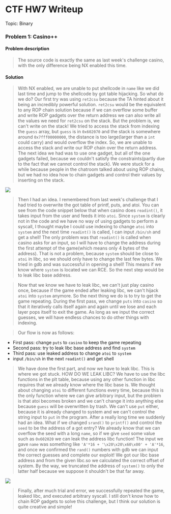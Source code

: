 # CTF HW7 Writeup

Topic: Binary

### Problem 1: Casino++

#### Problem description

> The source code is exactly the same as last week's challenge casino, with the only difference being NX enabled this time.

#### Solution

> With NX enabled, we are unable to put shellcode in `name` like we did last time and jump to the shellcode by got table hijacking. So what do we do? Our first try was using `ret2csu` because the TA hinted about it being an incredibly powerful solution. `ret2csu` would be the equivalent to any ROP chain solution because if we can overflow some buffer and write ROP gadgets over the return address we can also write all the values we need for `ret2csu` on the stack. But the problem is, we can't write on the stack! We tried to access the stack from indexing the `guess` array, but `guess` is in `0x602070` and the stack is somewhere around `0x7fff00000000`, the distance is too large(larger than a `int` could carry) and would overflow the index. So, we are unable to access the stack and write our ROP chain over the return address. The next idea we had was to use one gadget, but all of the one gadgets failed, because we couldn't satisfy the constraints(partly due to the fact that we cannot control the stack). We were stuck for a while because people in the chatroom talked about using ROP chains, but we had no idea how to chain gadgets and control their values by inserting on the stack.

![](src/stacksofar)

> Then I had an idea. I remembered from last week's challenge that I had tried to overwrite the got table of printf, puts, and atoi. You can see from the code snippet below that when casino does `readint()`, it takes input from the user and feeds it into `atoi`. Since `system` is clearly not in the code and we have no way of using gadgets to perform a syscall, I thought maybe I could use indexing to change `atoi` into `system` and the next time `readint()` is called, I can input `/bin/sh` and get a shell! The only problem was that `readint()` is called when casino asks for an input, so I will have to change the address during the first attempt of the game(which means only 4 bytes of the address). That is not a problem, because `system` should be close to `atoi` in libc, so we should only have to change the last few bytes. We tried in gdb and was successful in opening a shell! This means if we know where `system` is located we can RCE. So the next step would be to leak libc base address.

> Now that we know we have to leak libc, we can't just play casino once, because if the game ended after leaking libc, we can't hijack `atoi` into `system` anymore. So the next thing we do is to try to get the game repeating. During the first pass, we change `puts` into `casino` so that it iteratively calls itself again and again until we lose and each layer pops itself to exit the game. As long as we input the correct guesses, we will have endless chances to do other things with indexing. 

> Our flow is now as follows:
* First pass: change `puts` to `casino` to keep the game repeating
* Second pass: try to leak libc base address and find `system`
* Third pass: use leaked address to change `atoi` to `system`
* input `/bin/sh` in the next `readint()` and get shell

> We have done the first part, and now we have to leak libc. This is where we got stuck. HOW DO WE LEAK LIBC? We have to use the libc functions in the plt table, because using any other function in libc requires that we already know where the libc base is. We thought about changing `atoi` to different functions every time, because this is the only function where we can give arbitrary input, but the problem is that atoi becomes broken and we can't change it into anything else because `guess` will be overwritten by trash. We can't use `put` either, because it is already changed to system and we can't control the string input to `put` in the program. After a really long time we suddenly had an idea. What if we changed `srand()` to `printf()` and control the `seed` to be the address of a got entry? We already know that we can overflow the seed with a long `name`, so if we give `seed` some value such as `0x602020` we can leak the address libc function! The input we gave `name` was something like `'A'*16 + '\x20\x20\x60\x00' + 'A'*16`, and once we confirmed the `rand()` numbers with gdb we can input the correct guesses and complete our exploit! We got our libc base address and from the given libc.so we calculated the correct offset of system. By the way, we truncated the address of `system()` to only the latter half because we suppose it shouldn't be that far away.

![](src/finalexp)

> Finally, after much trial and error, we successfully repeated the game, leaked libc, and executed arbitrary syscall. I still don't know how to chain ROP gadgets to solve this challenge, but I think our solution is quite creative and simple!